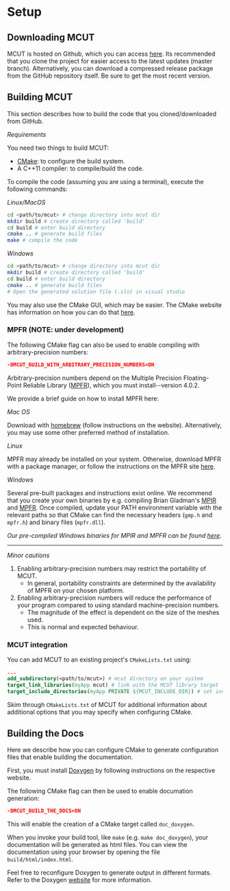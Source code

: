 # Setup

## Downloading MCUT

MCUT is hosted on Github, which you can access [here](https://github.com/cutdigital/mcut.git). Its recommended that you clone the project for easier access to the latest updates (master branch). Alternatively, you can download a compressed release package from the GitHub repository itself. Be sure to get the most recent version.

## Building MCUT

This section describes how to build the code that you cloned/downloaded from GitHub.

*Requirements*

You need two things to build MCUT:

* [CMake](https://cmake.org/): to configure the build system. 
* A C++11 compiler: to compile/build the code. 

To compile the code (assuming you are using a terminal), execute the following commands:

*Linux/MacOS*
```sh
cd <path/to/mcut> # change directory into mcut dir
mkdir build # create directory called 'build'
cd build # enter build directory
cmake .. # generate build files
make # compile the code
```

*Windows*
```sh
cd <path/to/mcut> # change directory into mcut dir
mkdir build # create directory called 'build'
cd build # enter build directory
cmake .. # generate build files
# Open the generated solution file (.sln) in visual studio
```

You may also use the CMake GUI, which may be easier. The CMake website has information on how you can do that [here](https://cmake.org/runningcmake/).

### MPFR (NOTE: under development)

The following CMake flag can also be used to enable compiling with arbitrary-precision numbers:

```cmake
-DMCUT_BUILD_WITH_ARBITRARY_PRECISION_NUMBERS=ON
```

Arbitrary-precision numbers depend on the Multiple Precision Floating-Point Reliable Library ([MPFR](https://www.mpfr.org/)), which you must install--version 4.0.2. 

We provide a brief guide on how to install MPFR here:

*Mac OS*

Download with [homebrew](https://brewinstall.org/Install-mpfr-on-Mac-with-Brew/) (follow instructions on the website). Alternatively, you may use some other preferred method of installation. 

*Linux*

MPFR may already be installed on your system. Otherwise, download MPFR with a package manager, or follow the instructions on the MPFR site [here](https://www.mpfr.org/mpfr-current/mpfr.html).

*Windows*

Several pre-built packages and instructions exist online. We recommend that you create your own binaries by e.g. compiling Brian Gladman's [MPIR](https://github.com/BrianGladman/mpir ) and [MPFR](https://github.com/BrianGladman/mpfr). Once compiled, update your PATH environment variable with the relevant paths so that CMake can find the necessary headers (`gmp.h` and `mpfr.h`) and binary files (`mpfr.dll`).

_Our pre-compiled Windows binaries for MPIR and MPFR can be found [here](https://github.com/cutdigital/mcut.github.io/blob/master/docs/media/gmp-vs2017.zip)._

----

*Minor cautions*

1. Enabling arbitrary-precision numbers may restrict the portability of MCUT.      
    - In general, portability constraints are determined by the availability of MPFR on your chosen platform. 
2. Enabling arbitrary-precision numbers will reduce the performance of your program compared to using standard machine-precision numbers.  
    - The magnitude of the effect is dependent on the size of the meshes used. 
    - This is normal and expected behaviour.

### MCUT integration 

You can add MCUT to an existing project's `CMakeLists.txt` using:

```cmake
...
add_subdirectory(<path/to/mcut>) # mcut directory on your system
target_link_libraries(myApp mcut) # link with the MCUT library target
target_include_directories(myApp PRIVATE ${MCUT_INCLUDE_DIR}) # set include dir of MCUT headers
```

Skim through `CMakeLists.txt` of MCUT for additional information about additional options that you may specify when configuring CMake.

## Building the Docs

Here we describe how you can configure CMake to generate configuration files that enable building the documentation.

First, you must install [Doxygen](https://www.doxygen.nl/index.html) by following instructions on the respective website.

The following CMake flag can then be used to enable documation generation:

```cmake
-DMCUT_BUILD_THE_DOCS=ON
```

This will enable the creation of a CMake target called ```doc_doxygen```.

When you invoke your build tool, like `make` (e.g. ```make doc_doxygen```), your documentation will be generated as html files. You can view the documentation using your browser by opening the file `build/html/index.html`. 

Feel free to reconfigure Doxygen to generate output in different formats. Refer to the Doxygen [website](https://www.doxygen.nl/index.html) for more information.